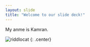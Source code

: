 ```yaml
---
layout: slide
title: "Welcome to our slide deck!"
---
```


My anme is Kamran.

![riddlocat](https://octodex.github.com/images/riddlocat.png)
{: .center}

